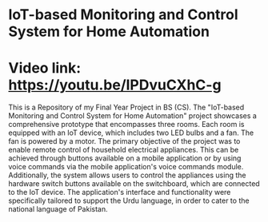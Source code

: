 # IoT-based Monitoring and Control System for Home Automation
# Video link: https://youtu.be/IPDvuCXhC-g
This is a Repository of my Final Year Project in BS (CS).
The "IoT-based Monitoring and Control System for Home Automation" project showcases a comprehensive prototype that encompasses three rooms. Each room is equipped with an IoT device, which includes two LED bulbs and a fan. The fan is powered by a motor. The primary objective of the project was to enable remote control of household electrical appliances. This can be achieved through buttons available on a mobile application or by using voice commands via the mobile application's voice commands module. Additionally, the system allows users to control the appliances using the hardware switch buttons available on the switchboard, which are connected to the IoT device. The application's interface and functionality were specifically tailored to support the Urdu language, in order to cater to the national language of Pakistan.

